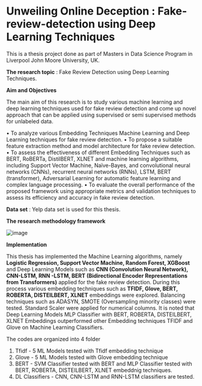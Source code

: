 # Unweiling Online Deception : Fake-review-detection using Deep Learning Techniques

This is a thesis project done as part of Masters in Data Science Program in Liverpool John Moore University, UK.

**The research topic** : Fake Review Detection using Deep Learning Techniques.

**Aim and Objectives**

The main aim of this research is to study various machine learning and deep learning techniques used for fake review detection and come up novel approach that can be applied using supervised or semi supervised methods for unlabeled data.

• To analyze various Embedding Techniques Machine Learning and Deep Learning techniques for fake review detection.
• To propose a suitable feature extraction method and model architecture for fake review detection.
• To assess the effectiveness of different Embedding Techniques such as BERT, RoBERTa, DistilBERT, XLNET and machine learning algorithms, including Support Vector Machine, Naïve-Bayes, and convolutional neural networks (CNNs), recurrent neural networks (RNNs), LSTM, BERT (transformer),  Adversarial Learning for automatic feature learning and complex language processing.
• To evaluate the overall performance of the proposed framework using appropriate metrics and validation techniques to assess its efficiency and accuracy in fake review detection.

**Data set** : Yelp data set is used for this thesis.

**The research methodology framework**

![image](https://github.com/srinay2007/Fake-review-detection/assets/98680554/3940c88d-df28-4324-b0a0-37e2beaaaf84)

**Implementation**

This thesis has implemented  the Machine Learning algorithms, namely **Logistic Regression, Support Vector Machine, Random Forest, XGBoost** and Deep Learning Models such as **CNN (Convolution Neural Network), CNN-LSTM, RNN -LSTM, BERT (Bidirectional Encoder Representations from Transformers)** applied for the fake review detection. During this process various embedding techniques such as **TFIDF, Glove, BERT, ROBERTA, DISTEILBERT, XLNET** embeddings were explored. Balancing techniques such as ADASYN, SMOTE (Oversampling minority classes) were tested. Standard Scaler were applied for numerical columns. It is noted that Deep Learning Models MLP Classifier with BERT, ROBERTA, DISTEILBERT, XLNET Embeddings outperformed other Embedding techniques TFIDF and Glove on Machine Learning Classifiers.

The codes are organized into 4 folder 
1. Tfidf - 5 ML Models tested with Tfidf embedding technique
2. Glove - 5 ML Models tested with Glove embedding technique
3. BERT - SVM Classifier tested with BERT and MLP Classifier tested with BERT, ROBERTA, DISTEILBERT, XLNET embeddnig techniques. 
4. DL Classifiers - CNN, CNN-LSTM and RNN-LSTM classifiers are tested.




